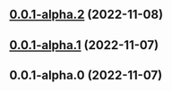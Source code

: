 ## [0.0.1-alpha.2](https://github.com/wooksjs/http-static/compare/v0.0.1-alpha.1...v0.0.1-alpha.2) (2022-11-08)

## [0.0.1-alpha.1](https://github.com/wooksjs/http-static/compare/v0.0.1-alpha.0...v0.0.1-alpha.1) (2022-11-07)

## 0.0.1-alpha.0 (2022-11-07)
